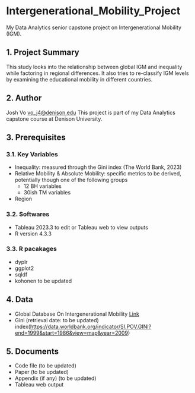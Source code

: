 # Intergenerational_Mobility_Project
My Data Analytics senior capstone project on Intergenerational Mobility (IGM).
## 1. Project Summary
This study looks into the relationship between global IGM and inequality while factoring in regional differences. It also tries to re-classify IGM levels by examining the educational mobility in different countries.
## 2. Author
Josh Vo
vo_j4@denison.edu
This project is part of my Data Analytics capstone course at Denison University. 
## 3. Prerequisites
### 3.1. Key Variables
- Inequality: measured through the Gini index (The World Bank, 2023)
- Relative Mobility & Absolute Mobility: specific metrics  to be derived, potentially though one of the following groups
  + 12 BH variables
  + 30ish TM variables
- Region
### 3.2. Softwares
- Tableau 2023.3 to edit or Tableau web to view outputs
- R version 4.3.3
### 3.3. R pacakages
- dyplr
- ggplot2
- sqldf
- kohonen
  to be updated
## 4. Data
- Global Database On Intergenerational Mobility  [Link](https://datacatalog.worldbank.org/search/dataset/0050771/global-database-on-intergenerational-mobility)
- Gini (retrieval date: to be updated) index(https://data.worldbank.org/indicator/SI.POV.GINI?end=1999&start=1986&view=map&year=2009) 
## 5. Documents
- Code file (to be updated)
- Paper (to be updated)
- Appendix (if any) (to be updated)
- Tableau web output 
